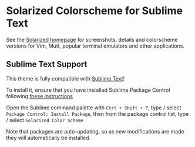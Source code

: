 # Solarized Colorscheme for Sublime Text

See the [Solarized homepage](http://ethanschoonover.com/solarized) for screenshots, 
details and colorscheme versions for Vim, Mutt, popular terminal emulators and 
other applications.


## Sublime Text Support

This theme is fully compatible with [Sublime Text][Sublime]!

To install it, ensure that you have installed Sublime Package Control following [these instructions][SublimePackage]

Open the Sublime command palette with `Ctrl + Shift + P`, type / select `Package Control: Install Package`,
then from the package control list, type / select `Solarized Color Scheme`

Note that packages are auto-updating, so as new modifications are made they will automatically be installed.

[Sublime]: http://www.sublimetext.com/dev
[SublimePackage]: http://wbond.net/sublime_packages/package_control/installation
